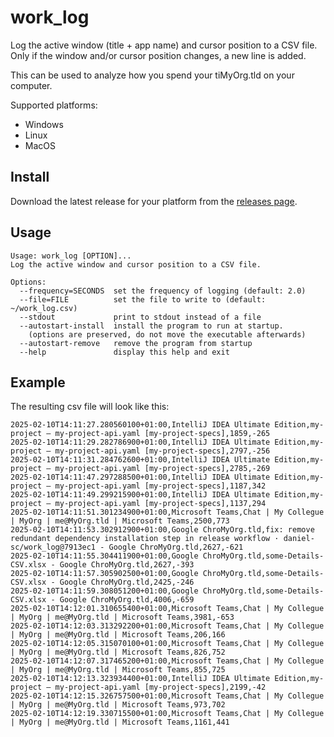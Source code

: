 # work_log

Log the active window (title + app name) and cursor position to a CSV file. 
Only if the window and/or cursor position changes, a new line is added.

This can be used to analyze how you spend your tiMyOrg.tld on your computer.

Supported platforms:
- Windows
- Linux
- MacOS

## Install

Download the latest release for your platform from the [releases page](https://github.com/daniel-sc/work_log/releases).


## Usage

```text
Usage: work_log [OPTION]...
Log the active window and cursor position to a CSV file.

Options:
  --frequency=SECONDS  set the frequency of logging (default: 2.0)
  --file=FILE          set the file to write to (default: ~/work_log.csv)
  --stdout             print to stdout instead of a file
  --autostart-install  install the program to run at startup.
    (options are preserved, do not move the executable afterwards)
  --autostart-remove   remove the program from startup
  --help               display this help and exit
```

## Example

The resulting csv file will look like this:

```csv
2025-02-10T14:11:27.280560100+01:00,IntelliJ IDEA Ultimate Edition,my-project – my-project-api.yaml [my-project-specs],1859,-265
2025-02-10T14:11:29.282786900+01:00,IntelliJ IDEA Ultimate Edition,my-project – my-project-api.yaml [my-project-specs],2797,-256
2025-02-10T14:11:31.284762600+01:00,IntelliJ IDEA Ultimate Edition,my-project – my-project-api.yaml [my-project-specs],2785,-269
2025-02-10T14:11:47.297288500+01:00,IntelliJ IDEA Ultimate Edition,my-project – my-project-api.yaml [my-project-specs],1187,342
2025-02-10T14:11:49.299215900+01:00,IntelliJ IDEA Ultimate Edition,my-project – my-project-api.yaml [my-project-specs],1137,294
2025-02-10T14:11:51.301234900+01:00,Microsoft Teams,Chat | My Collegue | MyOrg | me@MyOrg.tld | Microsoft Teams,2500,773
2025-02-10T14:11:53.302912900+01:00,Google ChroMyOrg.tld,fix: remove redundant dependency installation step in release workflow · daniel-sc/work_log@7913ec1 - Google ChroMyOrg.tld,2627,-621
2025-02-10T14:11:55.304411900+01:00,Google ChroMyOrg.tld,some-Details-CSV.xlsx - Google ChroMyOrg.tld,2627,-393
2025-02-10T14:11:57.305902500+01:00,Google ChroMyOrg.tld,some-Details-CSV.xlsx - Google ChroMyOrg.tld,2425,-246
2025-02-10T14:11:59.308051200+01:00,Google ChroMyOrg.tld,some-Details-CSV.xlsx - Google ChroMyOrg.tld,4006,-659
2025-02-10T14:12:01.310655400+01:00,Microsoft Teams,Chat | My Collegue | MyOrg | me@MyOrg.tld | Microsoft Teams,3981,-653
2025-02-10T14:12:03.313292200+01:00,Microsoft Teams,Chat | My Collegue | MyOrg | me@MyOrg.tld | Microsoft Teams,206,166
2025-02-10T14:12:05.315070100+01:00,Microsoft Teams,Chat | My Collegue | MyOrg | me@MyOrg.tld | Microsoft Teams,826,752
2025-02-10T14:12:07.317465200+01:00,Microsoft Teams,Chat | My Collegue | MyOrg | me@MyOrg.tld | Microsoft Teams,855,725
2025-02-10T14:12:13.323934400+01:00,IntelliJ IDEA Ultimate Edition,my-project – my-project-api.yaml [my-project-specs],2199,-42
2025-02-10T14:12:15.326757500+01:00,Microsoft Teams,Chat | My Collegue | MyOrg | me@MyOrg.tld | Microsoft Teams,973,702
2025-02-10T14:12:19.330715500+01:00,Microsoft Teams,Chat | My Collegue | MyOrg | me@MyOrg.tld | Microsoft Teams,1161,441
```
